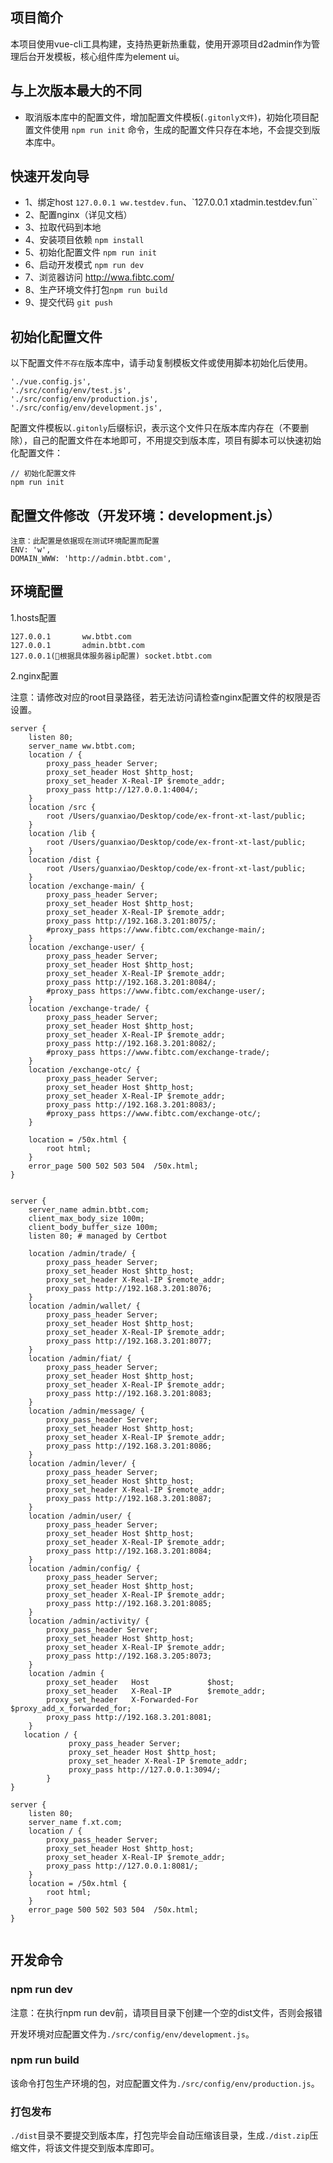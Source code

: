 ## 项目简介

本项目使用vue-cli工具构建，支持热更新热重载，使用开源项目d2admin作为管理后台开发模板，核心组件库为element ui。

## 与上次版本最大的不同

- 取消版本库中的配置文件，增加配置文件模板(`.gitonly文件`)，初始化项目配置文件使用 `npm run init` 命令，生成的配置文件只存在本地，不会提交到版本库中。

## 快速开发向导

- 1、绑定host `127.0.0.1 ww.testdev.fun`、`127.0.0.1 xtadmin.testdev.fun``
- 2、配置nginx（详见文档）
- 3、拉取代码到本地
- 4、安装项目依赖  `npm install`
- 5、初始化配置文件  `npm run init`
- 6、启动开发模式  `npm run dev`
- 7、浏览器访问  http://wwa.fibtc.com/
- 8、生产环境文件打包`npm run build`
- 9、提交代码 `git push`

## 初始化配置文件

以下配置文件`不存在`版本库中，请手动复制模板文件或使用脚本初始化后使用。

```
'./vue.config.js',
'./src/config/env/test.js',
'./src/config/env/production.js',
'./src/config/env/development.js',
```

配置文件模板以`.gitonly`后缀标识，表示这个文件只在版本库内存在（不要删除），自己的配置文件在本地即可，不用提交到版本库，项目有脚本可以快速初始化配置文件：

```
// 初始化配置文件
npm run init
```

## 配置文件修改（开发环境：development.js）
```
注意：此配置是依据现在测试环境配置而配置
ENV: 'w',
DOMAIN_WWW: 'http://admin.btbt.com',
```


## 环境配置

1.hosts配置

```
127.0.0.1       ww.btbt.com
127.0.0.1       admin.btbt.com
127.0.0.1(根据具体服务器ip配置) socket.btbt.com
```

2.nginx配置

注意：请修改对应的root目录路径，若无法访问请检查nginx配置文件的权限是否设置。

```
server {
    listen 80;
    server_name ww.btbt.com;
    location / {
        proxy_pass_header Server;
        proxy_set_header Host $http_host;
        proxy_set_header X-Real-IP $remote_addr;
        proxy_pass http://127.0.0.1:4004/;
    }
    location /src {
        root /Users/guanxiao/Desktop/code/ex-front-xt-last/public;
    }
    location /lib {
        root /Users/guanxiao/Desktop/code/ex-front-xt-last/public;
    }
    location /dist {
        root /Users/guanxiao/Desktop/code/ex-front-xt-last/public;
    }
    location /exchange-main/ {
        proxy_pass_header Server;
        proxy_set_header Host $http_host;
        proxy_set_header X-Real-IP $remote_addr;
        proxy_pass http://192.168.3.201:8075/;
        #proxy_pass https://www.fibtc.com/exchange-main/;
    }
    location /exchange-user/ {
        proxy_pass_header Server;
        proxy_set_header Host $http_host;
        proxy_set_header X-Real-IP $remote_addr;
        proxy_pass http://192.168.3.201:8084/;
        #proxy_pass https://www.fibtc.com/exchange-user/;
    }
    location /exchange-trade/ {
        proxy_pass_header Server;
        proxy_set_header Host $http_host;
        proxy_set_header X-Real-IP $remote_addr;
        proxy_pass http://192.168.3.201:8082/;
        #proxy_pass https://www.fibtc.com/exchange-trade/;
    }
    location /exchange-otc/ {
        proxy_pass_header Server;
        proxy_set_header Host $http_host;
        proxy_set_header X-Real-IP $remote_addr;
        proxy_pass http://192.168.3.201:8083/;
        #proxy_pass https://www.fibtc.com/exchange-otc/;
    }

    location = /50x.html {
        root html;
    }
    error_page 500 502 503 504  /50x.html;
}


server {
    server_name admin.btbt.com;
    client_max_body_size 100m;
    client_body_buffer_size 100m;
    listen 80; # managed by Certbot

    location /admin/trade/ {
        proxy_pass_header Server;
        proxy_set_header Host $http_host;
        proxy_set_header X-Real-IP $remote_addr;
        proxy_pass http://192.168.3.201:8076;
    }
    location /admin/wallet/ {
        proxy_pass_header Server;
        proxy_set_header Host $http_host;
        proxy_set_header X-Real-IP $remote_addr;
        proxy_pass http://192.168.3.201:8077;
    }
    location /admin/fiat/ {
        proxy_pass_header Server;
        proxy_set_header Host $http_host;
        proxy_set_header X-Real-IP $remote_addr;
        proxy_pass http://192.168.3.201:8083;
    }
    location /admin/message/ {
        proxy_pass_header Server;
        proxy_set_header Host $http_host;
        proxy_set_header X-Real-IP $remote_addr;
        proxy_pass http://192.168.3.201:8086;
    }
    location /admin/lever/ {
        proxy_pass_header Server;
        proxy_set_header Host $http_host;
        proxy_set_header X-Real-IP $remote_addr;
        proxy_pass http://192.168.3.201:8087;
    }
    location /admin/user/ {
        proxy_pass_header Server;
        proxy_set_header Host $http_host;
        proxy_set_header X-Real-IP $remote_addr;
        proxy_pass http://192.168.3.201:8084;
    }
    location /admin/config/ {
        proxy_pass_header Server;
        proxy_set_header Host $http_host;
        proxy_set_header X-Real-IP $remote_addr;
        proxy_pass http://192.168.3.201:8085;
    }
    location /admin/activity/ {
        proxy_pass_header Server;
        proxy_set_header Host $http_host;
        proxy_set_header X-Real-IP $remote_addr;
        proxy_pass http://192.168.3.205:8073;
    }
    location /admin {
        proxy_set_header   Host             $host;
        proxy_set_header   X-Real-IP        $remote_addr;
        proxy_set_header   X-Forwarded-For  $proxy_add_x_forwarded_for;
        proxy_pass http://192.168.3.201:8081;
    }
   location / {
             proxy_pass_header Server;
             proxy_set_header Host $http_host;
             proxy_set_header X-Real-IP $remote_addr;
             proxy_pass http://127.0.0.1:3094/;
        }
}

server {
    listen 80;
    server_name f.xt.com;
    location / {
        proxy_pass_header Server;
        proxy_set_header Host $http_host;
        proxy_set_header X-Real-IP $remote_addr;
        proxy_pass http://127.0.0.1:8081/;
    }
    location = /50x.html {
        root html;
    }
    error_page 500 502 503 504  /50x.html;
}


```

## 开发命令

### npm run dev

注意：在执行npm run dev前，请项目目录下创建一个空的dist文件，否则会报错

开发环境对应配置文件为`./src/config/env/development.js`。

### npm run build

该命令打包生产环境的包，对应配置文件为`./src/config/env/production.js`。

### 打包发布

`./dist`目录不要提交到版本库，打包完毕会自动压缩该目录，生成`./dist.zip`压缩文件，将该文件提交到版本库即可。



